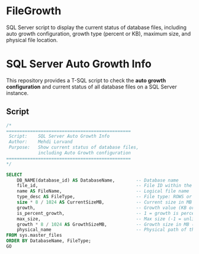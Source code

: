 # FileGrowth
SQL Server script to display the current status of database files, including auto growth configuration, growth type (percent or KB), maximum size, and physical file location.


# SQL Server Auto Growth Info

This repository provides a T-SQL script to check the **auto growth configuration** and current status of all database files on a SQL Server instance.  

## Script

```sql
/*
===============================================
 Script:    SQL Server Auto Growth Info
 Author:    Mehdi Lorvand
 Purpose:   Show current status of database files,
            including Auto Growth configuration
===============================================
*/

SELECT 
    DB_NAME(database_id) AS DatabaseName,        -- Database name
    file_id,                                     -- File ID within the database
    name AS FileName,                            -- Logical file name
    type_desc AS FileType,                       -- File type: ROWS or LOG
    size * 8 / 1024 AS CurrentSizeMB,            -- Current size in MB
    growth,                                      -- Growth value (KB or %)
    is_percent_growth,                           -- 1 = growth is percent, 0 = KB
    max_size,                                    -- Max size (-1 = unlimited)
    growth * 8 / 1024 AS GrowthSizeMB,           -- Growth size in MB (if KB based)
    physical_name                                -- Physical path of the file
FROM sys.master_files
ORDER BY DatabaseName, FileType;
GO
